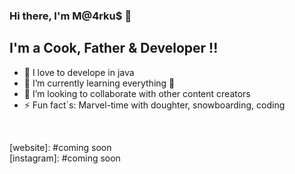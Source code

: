 ### Hi there, I'm M@4rku$ 👋 

## I'm a Cook, Father & Developer !!

- 🔭 I love to develope in java
- 🌱 I’m currently learning everything 🤣
- 👯 I’m looking to collaborate with other content creators
- ⚡ Fun fact`s: Marvel-time with doughter, snowboarding, coding


<br />


[website]: #coming soon <br />
[instagram]: #coming soon <br />
